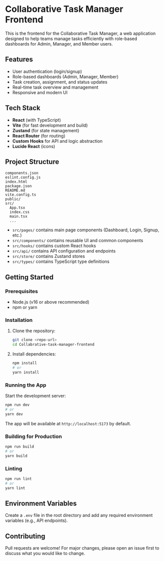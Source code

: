 # Collaborative Task Manager Frontend

This is the frontend for the Collaborative Task Manager, a web application designed to help teams manage tasks efficiently with role-based dashboards for Admin, Manager, and Member users.

## Features

- User authentication (login/signup)
- Role-based dashboards (Admin, Manager, Member)
- Task creation, assignment, and status updates
- Real-time task overview and management
- Responsive and modern UI

## Tech Stack

- **React** (with TypeScript)
- **Vite** (for fast development and build)
- **Zustand** (for state management)
- **React Router** (for routing)
- **Custom Hooks** for API and logic abstraction
- **Lucide React** (icons)

## Project Structure

```
components.json
eslint.config.js
index.html
package.json
README.md
vite.config.ts
public/
src/
  App.tsx
  index.css
  main.tsx
  ...
```

- `src/pages/` contains main page components (Dashboard, Login, Signup, etc.)
- `src/components/` contains reusable UI and common components
- `src/hooks/` contains custom React hooks
- `src/api/` contains API configuration and endpoints
- `src/store/` contains Zustand stores
- `src/types/` contains TypeScript type definitions

## Getting Started

### Prerequisites

- Node.js (v16 or above recommended)
- npm or yarn

### Installation

1. Clone the repository:
   ```bash
   git clone <repo-url>
   cd Collabrative-task-manager-frontend
   ```
2. Install dependencies:
   ```bash
   npm install
   # or
   yarn install
   ```

### Running the App

Start the development server:

```bash
npm run dev
# or
yarn dev
```

The app will be available at `http://localhost:5173` by default.

### Building for Production

```bash
npm run build
# or
yarn build
```

### Linting

```bash
npm run lint
# or
yarn lint
```

## Environment Variables

Create a `.env` file in the root directory and add any required environment variables (e.g., API endpoints).

## Contributing

Pull requests are welcome! For major changes, please open an issue first to discuss what you would like to change.

